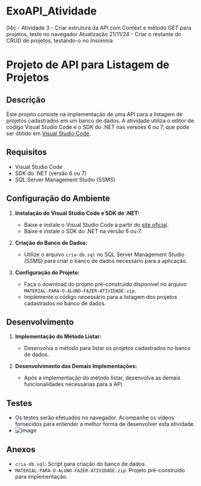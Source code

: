 # ExoAPI_Atividade
04c - Atividade 3 - Criar estrutura da API com Context e método GET para projetos, teste no navegador
Atualização 21/11/24 - Criar o restante do CRUD de projetos, 
testando-o no Insomnia
# Projeto de API para Listagem de Projetos

## Descrição

Este projeto consiste na implementação de uma API para a listagem de projetos cadastrados em um banco de dados. A atividade utiliza o editor de código Visual Studio Code e o SDK do .NET nas versões 6 ou 7, que pode ser obtido em [Visual Studio Code](https://code.visualstudio.com).

## Requisitos

- Visual Studio Code
- SDK do .NET (versão 6 ou 7)
- SQL Server Management Studio (SSMS)

## Configuração do Ambiente

1. **Instalação do Visual Studio Code e SDK do .NET:**
   - Baixe e instale o Visual Studio Code a partir do [site oficial](https://code.visualstudio.com).
   - Baixe e instale o SDK do .NET na versão 6 ou 7.

2. **Criação do Banco de Dados:**
   - Utilize o arquivo `cria-db.sql` no SQL Server Management Studio (SSMS) para criar o banco de dados necessário para a aplicação.

3. **Configuração do Projeto:**
   - Faça o download do projeto pré-construído disponível no arquivo `MATERIAL-PARA-O-ALUNO-FAZER-ATIVIDADE.zip`.
   - Implemente o código necessário para a listagem dos projetos cadastrados no banco de dados.

## Desenvolvimento

1. **Implementação do Método Listar:**
   - Desenvolva o método para listar os projetos cadastrados no banco de dados.

2. **Desenvolvimento das Demais Implementações:**
   - Após a implementação do método listar, desenvolva as demais funcionalidades necessárias para a API.

## Testes

- Os testes serão efetuados no navegador. Acompanhe os vídeos fornecidos para entender a melhor forma de desenvolver esta atividade.
- ![image](https://github.com/user-attachments/assets/a2d46c26-0f67-44ff-a0d1-45b64a90f646)

## Anexos

- `cria-db.sql`: Script para criação do banco de dados.
- `MATERIAL-PARA-O-ALUNO-FAZER-ATIVIDADE.zip`: Projeto pré-construído para implementação.




